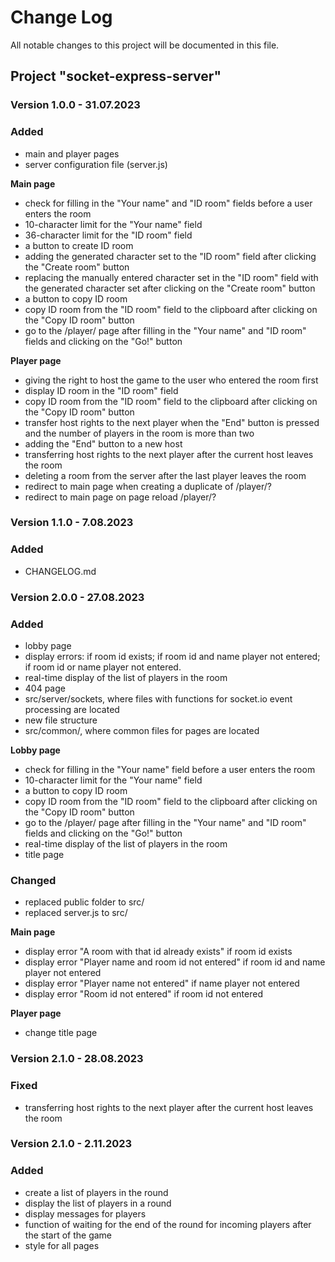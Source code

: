 # Change Log

All notable changes to this project will be documented in this file.

## Project "socket-express-server"

### Version 1.0.0 - 31.07.2023

### Added

- main and player pages
- server configuration file (server.js)

**Main page**

- check for filling in the "Your name" and "ID room" fields before a user enters the room
- 10-character limit for the "Your name" field
- 36-character limit for the "ID room" field
- a button to create ID room
- adding the generated character set to the "ID room" field after clicking the "Create room" button
- replacing the manually entered character set in the "ID room" field with the generated character set after clicking on the "Create room" button
- a button to copy ID room
- copy ID room from the "ID room" field to the clipboard after clicking on the "Copy ID room" button
- go to the /player/ page after filling in the "Your name" and "ID room" fields and clicking on the "Go!" button

**Player page**

- giving the right to host the game to the user who entered the room first
- display ID room in the "ID room" field
- copy ID room from the "ID room" field to the clipboard after clicking on the "Copy ID room" button
- transfer host rights to the next player when the "End" button is pressed and the number of players in the room is more than two
- adding the "End" button to a new host
- transferring host rights to the next player after the current host leaves the room
- deleting a room from the server after the last player leaves the room
- redirect to main page when creating a duplicate of /player/?
- redirect to main page on page reload /player/?

### Version 1.1.0 - 7.08.2023

### Added

- CHANGELOG.md

### Version 2.0.0 - 27.08.2023

### Added

- lobby page
- display errors:
    if room id exists;
    if room id and name player not entered;
    if room id or name player not entered.
- real-time display of the list of players in the room
- 404 page
- src/server/sockets, where files with functions for socket.io event processing are located
- new file structure
- src/common/, where common files for pages are located

**Lobby page**

- check for filling in the "Your name" field before a user enters the room
- 10-character limit for the "Your name" field
- a button to copy ID room
- copy ID room from the "ID room" field to the clipboard after clicking on the "Copy ID room" button
- go to the /player/ page after filling in the "Your name" and "ID room" fields and clicking on the "Go!" button
- real-time display of the list of players in the room
- title page

### Changed

- replaced public folder to src/
- replaced server.js to src/

**Main page**

- display error "A room with that id already exists" if room id exists
- display error "Player name and room id not entered" if room id and name player not entered
- display error "Player name not entered" if name player not entered
- display error "Room id not entered" if room id not entered

**Player page**

- change title page

### Version 2.1.0 - 28.08.2023

### Fixed

- transferring host rights to the next player after the current host leaves the room

### Version 2.1.0 - 2.11.2023

### Added

- create a list of players in the round
- display the list of players in a round
- display messages for players
- function of waiting for the end of the round for incoming players after the start of the game
- style for all pages
